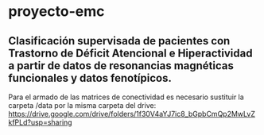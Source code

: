 # proyecto-emc
## Clasificación supervisada de pacientes con Trastorno de Déficit Atencional e Hiperactividad a partir de datos de resonancias magnéticas funcionales y datos fenotípicos.

Para el armado de las matrices de conectividad es necesario sustituir la carpeta /data por la misma carpeta del drive: https://drive.google.com/drive/folders/1f30V4aYJ7ic8_bGpbCmQp2MwLvZkfPLd?usp=sharing 
